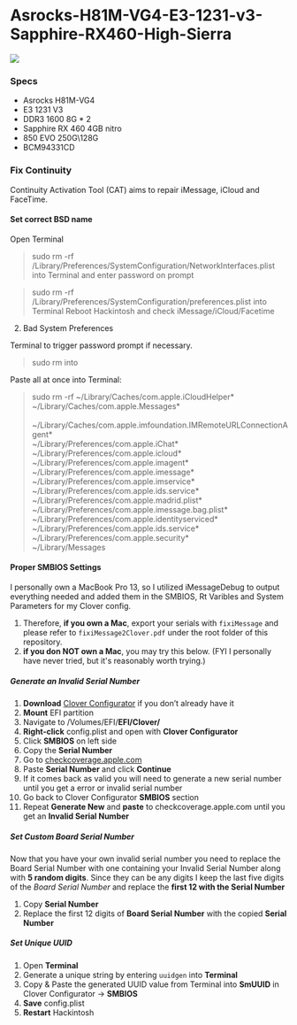 # Asrocks-H81M-VG4-E3-1231-v3-Sapphire-RX460-High-Sierra

![](http://ph3zijmo3.bkt.clouddn.com/share/hackintosh.jpeg)

### Specs

- Asrocks H81M-VG4
- E3 1231 V3
- DDR3 1600 8G * 2
- Sapphire RX 460 4GB nitro 
- 850 EVO 250G\128G
- BCM94331CD 



### Fix Continuity
Continuity Activation Tool (CAT) aims to repair iMessage, iCloud and FaceTime.

#### Set correct BSD name

Open Terminal
> sudo rm -rf /Library/Preferences/SystemConfiguration/NetworkInterfaces.plist into Terminal and enter password on prompt

> sudo rm -rf /Library/Preferences/SystemConfiguration/preferences.plist into Terminal
> Reboot Hackintosh and check iMessage/iCloud/Facetime

2. Bad System Preferences

  Terminal to trigger password prompt if necessary.
> sudo rm into 

Paste all at once into Terminal:
> sudo rm -rf ~/Library/Caches/com.apple.iCloudHelper* \
> ​          ~/Library/Caches/com.apple.Messages* \
> ​          ~/Library/Caches/com.apple.imfoundation.IMRemoteURLConnectionAgent* \
> ​          ~/Library/Preferences/com.apple.iChat* \
> ​          ~/Library/Preferences/com.apple.icloud* \
> ​          ~/Library/Preferences/com.apple.imagent* \
> ​          ~/Library/Preferences/com.apple.imessage* \
> ​          ~/Library/Preferences/com.apple.imservice* \
> ​          ~/Library/Preferences/com.apple.ids.service* \
> ​          ~/Library/Preferences/com.apple.madrid.plist* \
> ​          ~/Library/Preferences/com.apple.imessage.bag.plist* \
> ​          ~/Library/Preferences/com.apple.identityserviced* \
> ​          ~/Library/Preferences/com.apple.ids.service* \
> ​          ~/Library/Preferences/com.apple.security* \
> ​          ~/Library/Messages

#### Proper SMBIOS Settings 

I personally own a MacBook Pro 13, so I utilized iMessageDebug to output everything needed and added them in the SMBIOS, Rt Varibles and System Parameters for my Clover config. 

1. Therefore, **if you own a Mac**, export your serials with `fixiMessage` and please refer to `fixiMessage2Clover.pdf` under the root folder of this repository.
2. **if you don NOT own a Mac**, you may try this below. (FYI I personally have never tried, but it's reasonably worth trying.)

##### Generate an Invalid Serial Number

1. **Download** [Clover Configurator](https://mackie100projects.altervista.org/download-clover-configurator/) if you don’t already have it
2. **Mount** EFI partition
3. Navigate to /Volumes/EFI/**EFI/Clover/**
4. **Right-click** config.plist and open with **Clover Configurator**
5. Click **SMBIOS** on left side
6. Copy the **Serial Number**
7. Go to [checkcoverage.apple.com](checkcoverage.apple.com)
8. Paste **Serial Number**  and click **Continue**
9. If it comes back as valid you will need to generate a new serial number until you get a error or invalid serial number
10. Go back to Clover Configurator **SMBIOS** section
11. Repeat **Generate New** and **paste** to checkcoverage.apple.com until you get an **Invalid Serial Number**

##### Set Custom Board Serial Number

Now that you have your own invalid serial number you need to replace the Board Serial Number with one containing your Invalid Serial Number along with **5 random digits**. Since they can be any digits I keep the last five digits of the *Board Serial Number* and replace the **first 12 with the Serial Number**

1. Copy **Serial Number**
2. Replace the first 12 digits of **Board Serial Number** with the copied **Serial Number**

##### Set Unique UUID

1. Open **Terminal**
2. Generate a unique string by entering `uuidgen` into **Terminal**
3. Copy & Paste the generated UUID value from Terminal into **SmUUID** in Clover Configurator -> **SMBIOS**
4. **Save** config.plist
5. **Restart** Hackintosh

